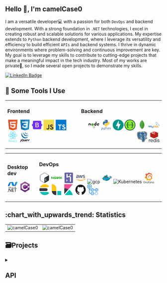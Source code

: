 

<h2>Hello 👋, I'm <a">camelCase0</a></h2>

I am a versatile developer💻 with a passion for both `DevOps` and backend development. With a strong foundation in `.NET` technologies, I excel in creating robust and scalable solutions for various applications. My expertise extends to `Python` backend development, where I leverage its versatility and efficiency to build efficient `APIs` and backend systems. I thrive in dynamic environments where problem-solving and continuous improvement are key. My goal is to leverage my skills to contribute to cutting-edge projects that make a meaningful impact in the tech industry.
Most of my works are private🔏, so I made several open projects to demonstrate my skills.
  

<p> 
  <a href="https://www.linkedin.com/in/pablo-ryuz-3845a41b8"><img src="https://img.shields.io/badge/-@pablo-0077B5?style=flat-square&amp;labelColor=0077B5&amp;logo=LinkedIn&amp;link=https://www.linkedin.com/in/pablo-ryuz-3845a41b8" alt="LinkedIn Badge"></a>
  
 </p>


<h2>🧰 Some Tools I Use</h2>
<table>
  <tr>
    <td>
      <h3>Frontend</h3>
      <p align="left">
        <img src="https://raw.githubusercontent.com/devicons/devicon/6910f0503efdd315c8f9b858234310c06e04d9c0/icons/html5/html5-original.svg" alt="HTML" width="35" height="35" />
        <img src="https://raw.githubusercontent.com/devicons/devicon/master/icons/css3/css3-original.svg" alt="CSS" width="35" height="35" />
        <img src="https://raw.githubusercontent.com/devicons/devicon/master/icons/bootstrap/bootstrap-plain.svg" alt="bootstrap" width="35" height="35" />
        <img src="https://raw.githubusercontent.com/devicons/devicon/master/icons/javascript/javascript-original.svg" alt="javascript" width="35" height="35" />
        <img src="https://raw.githubusercontent.com/devicons/devicon/master/icons/typescript/typescript-original.svg" alt="typescript" width="35" height="35" />
        <img src="https://raw.githubusercontent.com/devicons/devicon/master/icons/react/react-original-wordmark.svg" alt="react" width="35" height="35" />
        <img src="https://raw.githubusercontent.com/devicons/devicon/6910f0503efdd315c8f9b858234310c06e04d9c0/icons/jquery/jquery-original-wordmark.svg" alt="jQuery" width="35" height="35" />
      </p>
    </td>
    <td>
      <h3>Backend</h3>
      <p align="right">
        <img src="https://raw.githubusercontent.com/devicons/devicon/master/icons/nodejs/nodejs-original-wordmark.svg" alt="nodejs" width="35" height="35" />
        <img src="https://raw.githubusercontent.com/devicons/devicon/master/icons/python/python-original-wordmark.svg" alt="python" width="35" height="35" />
        <img src="https://raw.githubusercontent.com/devicons/devicon/master/icons/fastapi/fastapi-original.svg" alt="fastapi" width="35" height="35" />
        <img src="https://raw.githubusercontent.com/devicons/devicon/6910f0503efdd315c8f9b858234310c06e04d9c0/icons/swagger/swagger-original.svg" alt="fastapi" width="35" height="35" />
        <img src="https://raw.githubusercontent.com/devicons/devicon/master/icons/mongodb/mongodb-original.svg" alt="mongodb" width="35" height="35" />
        <img src="https://raw.githubusercontent.com/devicons/devicon/master/icons/mysql/mysql-original-wordmark.svg" alt="mysql" width="35" height="35" />
        <img src="https://raw.githubusercontent.com/devicons/devicon/6910f0503efdd315c8f9b858234310c06e04d9c0/icons/postgresql/postgresql-original.svg" alt="mysql" width="35" height="35" />
        <img src="https://raw.githubusercontent.com/devicons/devicon/master/icons/redis/redis-original-wordmark.svg" alt="redis" width="35" height="35" />
      </p>
    </td>
  </tr>
</table>
<table>
  <tr>
    <td>
      <h3> Desktop dev</h3>
      <p align="left">
        <img src="https://raw.githubusercontent.com/devicons/devicon/6910f0503efdd315c8f9b858234310c06e04d9c0/icons/dot-net/dot-net-original-wordmark.svg" alt="dotnet" width="35" height="35" />
        <img src="https://raw.githubusercontent.com/devicons/devicon/6910f0503efdd315c8f9b858234310c06e04d9c0/icons/csharp/csharp-original.svg" alt="cs" width="35" height="35" />
      </p>
    </td>
    <td>
      <h3>DevOps</h3>
      <p align="left">
        <img src="https://raw.githubusercontent.com/devicons/devicon/6910f0503efdd315c8f9b858234310c06e04d9c0/icons/bash/bash-original.svg" alt="bash" width="35" height="35" />
        <img src="https://raw.githubusercontent.com/devicons/devicon/master/icons/nginx/nginx-original.svg" alt="nginx" width="35" height="35" />
        <img src="https://raw.githubusercontent.com/devicons/devicon/master/icons/heroku/heroku-plain.svg" alt="heroku" width="35" height="35" />
        <img src="https://raw.githubusercontent.com/github/explore/80688e429a7d4ef2fca1e82350fe8e3517d3494d/topics/aws/aws.png" alt="aws" width="35" height="35" />
        <img src="https://www.vectorlogo.zone/logos/google_cloud/google_cloud-icon.svg" alt="gcp" width="35" height="35" />
        <img src="https://raw.githubusercontent.com/devicons/devicon/master/icons/docker/docker-original.svg" alt="Docker" width="35" height="35" />
        <img src="https://www.vectorlogo.zone/logos/kubernetes/kubernetes-icon.svg" alt="Kubernetes" width="35" height="35" />
        <img src="https://raw.githubusercontent.com/devicons/devicon/master/icons/grafana/grafana-original-wordmark.svg" alt="grafana" width="35" height="35" />
        <img src="https://raw.githubusercontent.com/devicons/devicon/master/icons/elasticsearch/elasticsearch-original.svg" alt="elasticsearch" width="35" height="35" />
        <img src="https://raw.githubusercontent.com/devicons/devicon/6910f0503efdd315c8f9b858234310c06e04d9c0/icons/logstash/logstash-original.svg" alt="logstash" width="35" height="35" />
        <img src="https://raw.githubusercontent.com/devicons/devicon/6910f0503efdd315c8f9b858234310c06e04d9c0/icons/kibana/kibana-original.svg" alt="kibana" width="35" height="35" />
        <img src="https://raw.githubusercontent.com/devicons/devicon/6910f0503efdd315c8f9b858234310c06e04d9c0/icons/github/github-original.svg" alt="github" width="35" height="35" />
        <img src="https://raw.githubusercontent.com/devicons/devicon/6910f0503efdd315c8f9b858234310c06e04d9c0/icons/githubactions/githubactions-original.svg" alt="actions" width="35" height="35" />
      </p>
    </td>
  </tr>
</table>


<h2> :chart_with_upwards_trend: Statistics</h2>
<table>
  <tr>
    <td>
      <img src="https://github-readme-stats.vercel.app/api/top-langs/?username=camelCase0&layout=donut-vertical&hide_border=true" alt="camelCase0">
    </td>
    <td>
        <img src="https://github-readme-stats.vercel.app/api?username=camelCase0&show_icons=true&count_private=true&card_width=400&hide_border=true" alt="camelCase0" />
    </td>
  </tr>
</table>

<h2>🗃️Projects</h2>
<details>
  <summary><h2>API</h2></summary>

- [x] [**BludsFast💉🩸**](https://github.com/camelCase0/BludsFast)
- [x] [**Int20-Auction**](https://github.com/camelCase0/int20-auction)
- [x] [**FastAPI demo**](https://github.com/camelCase0/fastapi-trade)
- [x] [**mealApi**](https://github.com/camelCase0/mealApi)
- [ ] [**And others . . .**](https://github.com/camelCase0?tab=repositories)
</details>






